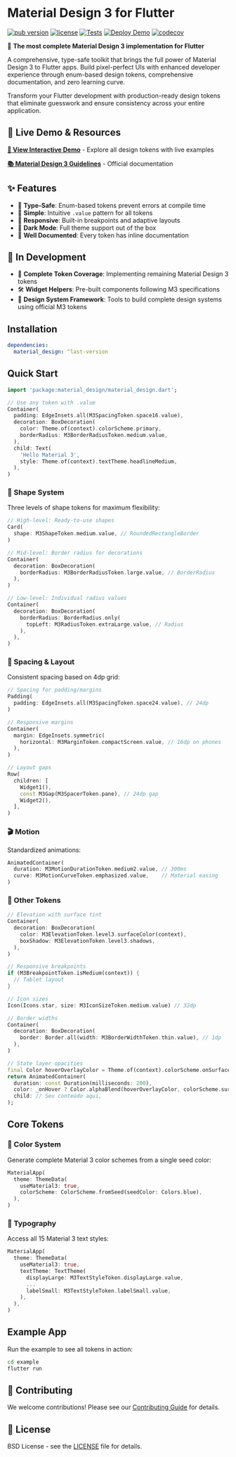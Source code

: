# Material Design 3 for Flutter

[![pub version](https://img.shields.io/pub/v/material_design.svg)](https://pub.dev/packages/material_design)
[![license](https://img.shields.io/badge/license-BSD-blue.svg)](/LICENSE)
[![Tests](https://github.com/fluttely/material_design/actions/workflows/tests.yml/badge.svg)](https://github.com/fluttely/material_design/actions/workflows/tests.yml)
[![Deploy Demo](https://github.com/fluttely/material_design/actions/workflows/deploy-demo.yml/badge.svg)](https://github.com/fluttely/material_design/actions/workflows/deploy-demo.yml)
[![codecov](https://codecov.io/gh/fluttely/material_design/branch/master/graph/badge.svg)](https://codecov.io/gh/fluttely/material_design)

🎨 **The most complete Material Design 3 implementation for Flutter**

A comprehensive, type-safe toolkit that brings the full power of Material Design 3 to Flutter apps. Build pixel-perfect UIs with enhanced developer experience through enum-based design tokens, comprehensive documentation, and zero learning curve.

Transform your Flutter development with production-ready design tokens that eliminate guesswork and ensure consistency across your entire application.

## 🚀 Live Demo & Resources

**[🌟 View Interactive Demo](https://fluttely.github.io/material_design/)** - Explore all design tokens with live examples

**[📚 Material Design 3 Guidelines](https://m3.material.io/)** - Official documentation

## ✨ Features

- 🔐 **Type-Safe**: Enum-based tokens prevent errors at compile time
- 🚀 **Simple**: Intuitive `.value` pattern for all tokens
- 📱 **Responsive**: Built-in breakpoints and adaptive layouts
- 🌙 **Dark Mode**: Full theme support out of the box
- 📖 **Well Documented**: Every token has inline documentation

## 🚧 In Development

- 🎨 **Complete Token Coverage**: Implementing remaining Material Design 3 tokens
- 🛠️ **Widget Helpers**: Pre-built components following M3 specifications
- 📐 **Design System Framework**: Tools to build complete design systems using official M3 tokens

## Installation

```yaml
dependencies:
  material_design: ^last-version
```

## Quick Start

```dart
import 'package:material_design/material_design.dart';

// Use any token with .value
Container(
  padding: EdgeInsets.all(M3SpacingToken.space16.value),
  decoration: BoxDecoration(
    color: Theme.of(context).colorScheme.primary,
    borderRadius: M3BorderRadiusToken.medium.value,
  ),
  child: Text(
    'Hello Material 3',
    style: Theme.of(context).textTheme.headlineMedium,
  ),
)
```

### 🔲 Shape System

Three levels of shape tokens for maximum flexibility:

```dart
// High-level: Ready-to-use shapes
Card(
  shape: M3ShapeToken.medium.value, // RoundedRectangleBorder
)

// Mid-level: Border radius for decorations
Container(
  decoration: BoxDecoration(
    borderRadius: M3BorderRadiusToken.large.value, // BorderRadius
  ),
)

// Low-level: Individual radius values
Container(
  decoration: BoxDecoration(
    borderRadius: BorderRadius.only(
      topLeft: M3RadiusToken.extraLarge.value, // Radius
    ),
  ),
)
```

### 📐 Spacing & Layout

Consistent spacing based on 4dp grid:

```dart
// Spacing for padding/margins
Padding(
  padding: EdgeInsets.all(M3SpacingToken.space24.value), // 24dp
)

// Responsive margins
Container(
  margin: EdgeInsets.symmetric(
    horizontal: M3MarginToken.compactScreen.value, // 16dp on phones
  ),
)

// Layout gaps
Row(
  children: [
    Widget1(),
    const M3Gap(M3SpacerToken.pane), // 24dp gap
    Widget2(),
  ],
)
```

### 🎬 Motion

Standardized animations:

```dart
AnimatedContainer(
  duration: M3MotionDurationToken.medium2.value, // 300ms
  curve: M3MotionCurveToken.emphasized.value,    // Material easing
)
```

### 📏 Other Tokens

```dart
// Elevation with surface tint
Container(
  decoration: BoxDecoration(
    color: M3ElevationToken.level3.surfaceColor(context),
    boxShadow: M3ElevationToken.level3.shadows,
  ),
)

// Responsive breakpoints
if (M3BreakpointToken.isMedium(context)) {
  // Tablet layout
}

// Icon sizes
Icon(Icons.star, size: M3IconSizeToken.medium.value) // 32dp

// Border widths
Container(
  decoration: BoxDecoration(
    border: Border.all(width: M3BorderWidthToken.thin.value), // 1dp
  ),
)

// State layer opacities
final Color hoverOverlayColor = Theme.of(context).colorScheme.onSurface.withValues(alpha: M3StateLayerOpacityToken.hover.value);
return AnimatedContainer(
  duration: const Duration(milliseconds: 200),
  color: _onHover ? Color.alphaBlend(hoverOverlayColor, colorScheme.surface) : colorScheme.surface,
  child: // Seu conteúdo aqui,
);
```

## Core Tokens

### 🎨 Color System

Generate complete Material 3 color schemes from a single seed color:

```dart
MaterialApp(
  theme: ThemeData(
    useMaterial3: true,
    colorScheme: ColorScheme.fromSeed(seedColor: Colors.blue),
  ),
)
```

### 📝 Typography

Access all 15 Material 3 text styles:

```dart
MaterialApp(
  theme: ThemeData(
    useMaterial3: true,
    textTheme: TextTheme(
      displayLarge: M3TextStyleToken.displayLarge.value,
      ...
      labelSmall: M3TextStyleToken.labelSmall.value,
    ),
  ),
)
```

## Example App

Run the example to see all tokens in action:

```bash
cd example
flutter run
```

## 🤝 Contributing

We welcome contributions! Please see our [Contributing Guide](CONTRIBUTING.md) for details.

## 📄 License

BSD License - see the [LICENSE](/LICENSE) file for details.
